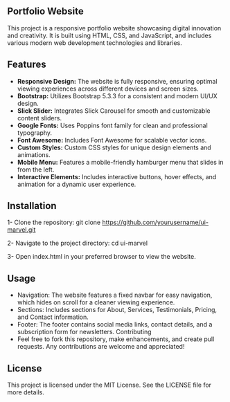 ## Portfolio Website ##
This project is a responsive portfolio website showcasing digital innovation and creativity. It is built using HTML, CSS, and JavaScript, and includes various modern web development technologies and libraries.

## Features ##
- **Responsive Design:** The website is fully responsive, ensuring optimal viewing experiences across different devices and screen sizes.
- **Bootstrap:** Utilizes Bootstrap 5.3.3 for a consistent and modern UI/UX design.
- **Slick Slider:** Integrates Slick Carousel for smooth and customizable content sliders.
- **Google Fonts:** Uses Poppins font family for clean and professional typography.
- **Font Awesome:** Includes Font Awesome for scalable vector icons.
- **Custom Styles:** Custom CSS styles for unique design elements and animations.
- **Mobile Menu:** Features a mobile-friendly hamburger menu that slides in from the left.
- **Interactive Elements:** Includes interactive buttons, hover effects, and animation for a dynamic user experience.

## Installation ##
1- Clone the repository:
git clone https://github.com/yourusername/ui-marvel.git

2- Navigate to the project directory:
cd ui-marvel

3- Open index.html in your preferred browser to view the website.

## Usage ##
 - Navigation: The website features a fixed navbar for easy navigation, which hides on scroll for a cleaner viewing experience.
- Sections: Includes sections for About, Services, Testimonials, Pricing, and Contact information.
- Footer: The footer contains social media links, contact details, and a subscription form for newsletters.
  Contributing
- Feel free to fork this repository, make enhancements, and create pull requests. Any contributions are welcome and appreciated!

## License ##
This project is licensed under the MIT License. See the LICENSE file for more details.

